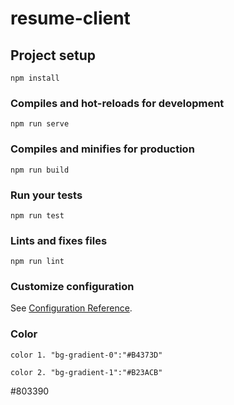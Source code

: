# resume-client

## Project setup
```
npm install
```

### Compiles and hot-reloads for development
```
npm run serve
```

### Compiles and minifies for production
```
npm run build
```

### Run your tests
```
npm run test
```

### Lints and fixes files
```
npm run lint
```

### Customize configuration
See [Configuration Reference](https://cli.vuejs.org/config/).

### Color
```
color 1. "bg-gradient-0":"#B4373D"

```

```
color 2. "bg-gradient-1":"#B23ACB"
```

#803390